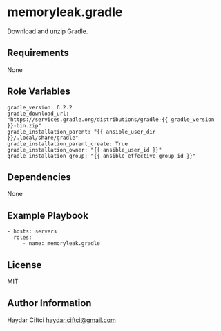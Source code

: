 memoryleak.gradle
=================

Download and unzip Gradle.

Requirements
------------

None

Role Variables
--------------

	gradle_version: 6.2.2
	gradle_download_url: "https://services.gradle.org/distributions/gradle-{{ gradle_version }}-bin.zip"
	gradle_installation_parent: "{{ ansible_user_dir }}/.local/share/gradle"
	gradle_installation_parent_create: True
	gradle_installation_owner: "{{ ansible_user_id }}"
	gradle_installation_group: "{{ ansible_effective_group_id }}"


Dependencies
------------

None

Example Playbook
----------------

    - hosts: servers
      roles:
         - name: memoryleak.gradle

License
-------

MIT

Author Information
------------------

Haydar Ciftci <haydar.ciftci@gmail.com>
